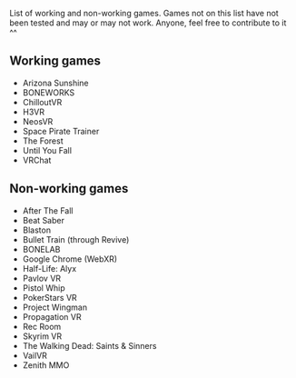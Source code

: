 List of working and non-working games. Games not on this list have not been tested and may or may not work. Anyone, feel free to contribute to it ^^

## Working games

- Arizona Sunshine
- BONEWORKS
- ChilloutVR
- H3VR
- NeosVR
- Space Pirate Trainer
- The Forest
- Until You Fall
- VRChat

## Non-working games

- After The Fall
- Beat Saber
- Blaston
- Bullet Train (through Revive)
- BONELAB
- Google Chrome (WebXR)
- Half-Life: Alyx
- Pavlov VR
- Pistol Whip
- PokerStars VR
- Project Wingman
- Propagation VR
- Rec Room
- Skyrim VR
- The Walking Dead: Saints & Sinners
- VailVR
- Zenith MMO
